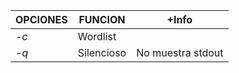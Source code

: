 | OPCIONES | FUNCION    | +Info             |
| -------- | ---------- | ----------------- |
| *-c*     | Wordlist   |                   |
| *-q*     | Silencioso | No muestra stdout |

